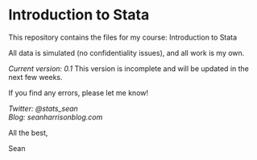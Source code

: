 # Introduction to Stata
This repository contains the files for my course: Introduction to Stata  

All data is simulated (no confidentiality issues), and all work is my own. 

*Current version: 0.1* 
This version is incomplete and will be updated in the next few weeks.

If you find any errors, please let me know!  

*Twitter: @stats_sean  
Blog: seanharrisonblog.com* 

All the best,

Sean
